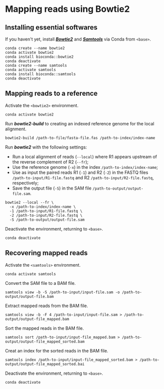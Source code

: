 # Mapping reads using Bowtie2

## Installing essential softwares
If you haven't yet, install [***Bowtie2***](https://github.com/BenLangmead/bowtie2) and [***Samtools***](https://github.com/samtools/samtools) via Conda from `<base>`. 
```
conda create --name bowtie2
conda activate bowtie2
conda install bioconda::bowtie2
conda deactivate
conda create --name samtools
conda activate samtools
conda install bioconda::samtools
conda deactivate
```

## Mapping reads to a reference
Activate the `<bowtie2>` environment.
```
conda activate bowtie2
```

Run ***bowtie2-build*** to creating an indexed reference genome for the local alignment.
```
bowtie2-build /path-to-file/fasta-file.fas /path-to-index/index-name
```

Run ***bowtie2*** with the following settings:
- Run a local alignment of reads (`--local`) where R1 appears upstream of the reverse complement of R2 (`--fr`);
- Use the reference genome (`-x`) in the index `/path-to-index/index-name`;
- Use as input the paired reads R1 (`-1`) and R2 (`-2`) in the FASTQ files `/path-to-input/R1-file.fastq` and R2 `/path-to-input/R2-file.fastq`, respectively;
- Save the output file (`-S`) in the SAM file `/path-to-output/output-file.sam`.
```
bowtie2 --local --fr \
  -x /path-to-index/index-name \
  -1 /path-to-input/R1-file.fastq \
  -2 /path-to-input/R2-file.fastq \
  -S /path-to-output/output-file.sam
```

Deactivate the environment, returning to `<base>`.
```
conda deactivate
```


## Recovering mapped reads
Activate the `<samtools>` environment.
```
conda activate samtools
```

Convert the SAM file to a BAM file.
```
samtools view -b -S /path-to-input/input-file.sam -o /path-to-output/output-file.bam
```

Extract mapped reads from the BAM file.
```
samtools view -b -F 4 /path-to-input/input-file.sam > /path-to-output/output-file_mapped.bam
```

Sort the mapped reads in the BAM file.
```
samtools sort /path-to-input/input-file_mapped.bam > /path-to-output/output-file_mapped_sorted.bam
```

Creat an index for the sorted reads in the BAM file.
```
samtools index /path-to-input/input-file_mapped_sorted.bam > /path-to-output/output-file_mapped_sorted.bai
```

Deactivate the environment, returning to `<base>`.
```
conda deactivate
```
